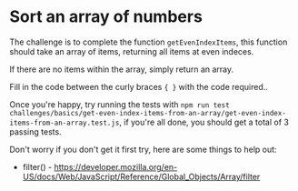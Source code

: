 # Sort an array of numbers

The challenge is to complete the function `getEvenIndexItems`, this function should take an array of items, returning all items at even indeces.

If there are no items within the array, simply return an array.

Fill in the code between the curly braces `{ }` with the code required..

Once you're happy, try running the tests with `npm run test challenges/basics/get-even-index-items-from-an-array/get-even-index-items-from-an-array.test.js`, if you're all done, you should get a total of 3 passing tests.

Don't worry if you don't get it first try, here are some things to help out:

* filter() - https://developer.mozilla.org/en-US/docs/Web/JavaScript/Reference/Global_Objects/Array/filter